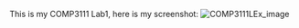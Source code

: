 This is my COMP3111 Lab1, here is my screenshot:
![COMP3111LEx_image](C:\Users\YUEPU\IdeaProjects\COMP3111LEx\src\main\resources\COMP3111LEx.png)
